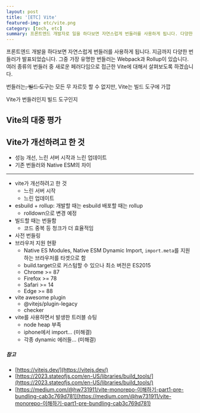```yaml
---
layout: post
title: '[ETC] Vite'
featured-img: etc/vite.png
category: [tech, etc]
summary: 프론트엔드 개발자로 일을 하다보면 자연스럽게 번들러를 사용하게 됩니다. 다양한 번들러가 존재하지만 가장 유명한 번들러로는 Webpack과 Rollup이 있습니다. 여러 종류의 번들로 중 새로운 페러다임으로 접근한 Vite에 대해서 살펴보도록 하겠습니다.
---
```


프론트엔드 개발을 하다보면 자연스럽게 번들러를 사용하게 됩니다. 지금까지 다양한 번들러가 발표되었습니다. 그중 가장 유명한 번들러는 Webpack과 Rollup이 있습니다. 여러 종류의 번들러 중 새로운 페러다임으로 접근한 Vite에 대해서 살펴보도록 하겠습니다.

번들러는~~, 빌드 도구는~~ 모든 무 자르듯 할 수 없지만, Vite는 빌드 도구에 가깝

Vite가 번들러인지 빌드 도구인지

## Vite의 대중 평가

## Vite가 개선하려고 한 것
- 성능 개선, 느린 서버 시작과 느린 업데이트
- 기존 번들러와 Native ESM의 차이

---

- vite가 개선하려고 한 것
  - 느린 서버 시작
  - 느린 업데이트
- esbuild + rollup: 개발할 때는 esbuild 배포할 때는 rollup
  - rolldown으로 변경 예정
- 빌드할 때는 번들함
  - 코드 중복 등 청크가 더 효율적임
- 사전 번들링
- 브라우저 지원 현황
  - Native ES Modules, Native ESM Dynamic Import, `import.meta`를 지원하는 브라우저를 타겟으로 함
  - build.target으로 커스텀할 수 있으나 최소 버전은 ES2015
  - Chrome >= 87
  - Firefox >= 78
  - Safari >= 14
  - Edge >= 88
- vite awesome plugin
  - @vitejs/plugin-legacy
  - checker
- vite를 사용하면서 발생한 트러블 슈팅
  - node heap 부족
  - iphone에서 import... (미해결)
  - 각종 dynamic 에러들... (미해결)

##### 참고
- [https://vitejs.dev/](https://vitejs.dev/)
- [https://2023.stateofjs.com/en-US/libraries/build_tools/](https://2023.stateofjs.com/en-US/libraries/build_tools/)
- [https://medium.com/@hw731911/vite-monorepo-이해하기-part1-pre-bundling-cab3c769d781](https://medium.com/@hw731911/vite-monorepo-이해하기-part1-pre-bundling-cab3c769d781)
